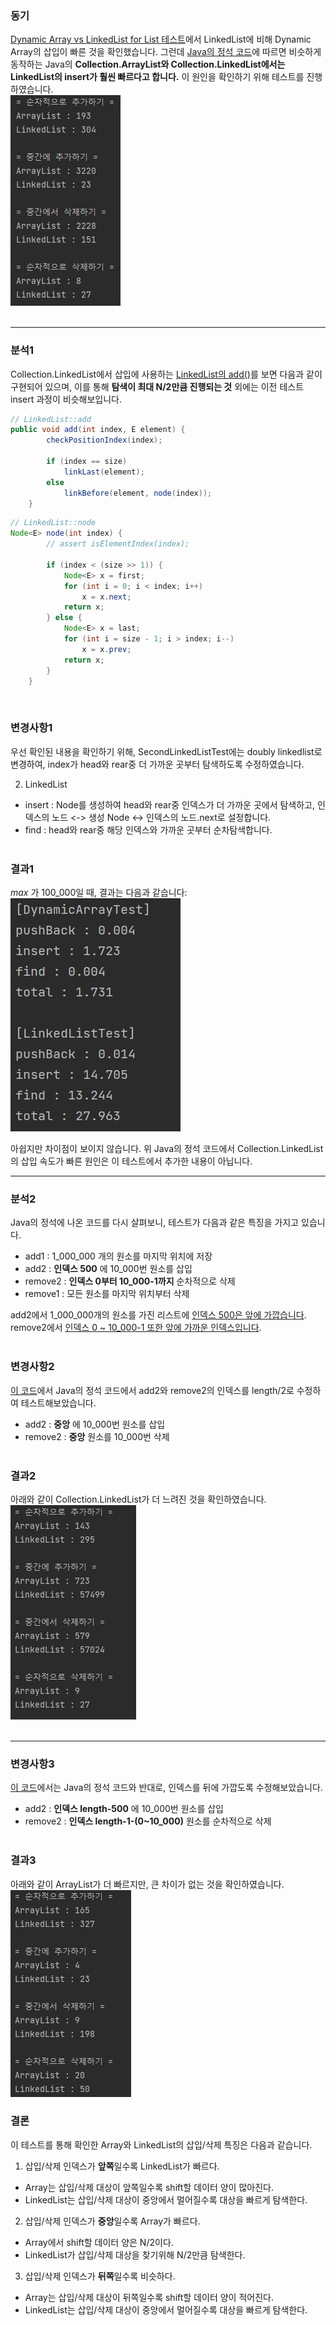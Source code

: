 ### 동기
[Dynamic Array vs LinkedList for List 테스트](https://github.com/pythaac/Performance_Test/tree/main/Dynamic_Array_vs_LinkedList_for_List)에서 LinkedList에 비해 Dynamic Array의 
삽입이 빠른 것을 확인했습니다. 그런데 [Java의 정석 코드](https://github.com/castello/javajungsuk3/blob/master/source/ch11/ArrayListLinkedListTest.java)에 따르면 비슷하게 동작하는 Java의 **Collection.ArrayList와 Collection.LinkedList에서는 LinkedList의 insert가 훨씬 빠르다고 합니다.** 이 원인을 확인하기 위해 테스트를 진행하였습니다.  
![second](./image/issue.PNG)  
&nbsp;  
___

### 분석1
Collection.LinkedList에서 삽입에 사용하는 [LinkedList의 add()](https://docs.oracle.com/javase/7/docs/api/java/util/LinkedList.html#add(int,%20E))를 보면 다음과 같이 구현되어 있으며,
이를 통해 **탐색이 최대 N/2만큼 진행되는 것** 외에는 이전 테스트 insert 과정이 비슷해보입니다.

```java
// LinkedList::add
public void add(int index, E element) {
        checkPositionIndex(index);

        if (index == size)
            linkLast(element);
        else
            linkBefore(element, node(index));
    }
```  
```java
// LinkedList::node
Node<E> node(int index) {
        // assert isElementIndex(index);

        if (index < (size >> 1)) {
            Node<E> x = first;
            for (int i = 0; i < index; i++)
                x = x.next;
            return x;
        } else {
            Node<E> x = last;
            for (int i = size - 1; i > index; i--)
                x = x.prev;
            return x;
        }
    }
```  
&nbsp;  

### 변경사항1
우선 확인된 내용을 확인하기 위해, SecondLinkedListTest에는 doubly linkedlist로 변경하여, index가 head와 rear중 더 가까운 곳부터 탐색하도록 수정하였습니다.  

2. LinkedList  
- insert : Node를 생성하여 head와 rear중 인덱스가 더 가까운 곳에서 탐색하고, 인덱스의 노드 <-> 생성 Node <-> 인덱스의 노드.next로 설정합니다.
- find : head와 rear중 해당 인덱스와 가까운 곳부터 순차탐색합니다.  
&nbsp;  

### 결과1
_max_ 가 100_000일 때, 결과는 다음과 같습니다:  
![capture](./image/second.PNG)  

아쉽지만 차이점이 보이지 않습니다. 위 Java의 정석 코드에서 Collection.LinkedList의 삽입 속도가 빠른 원인은 이 테스트에서 추가한 내용이 아닙니다.
&nbsp;  
___

### 분석2
Java의 정석에 나온 코드를 다시 살펴보니, 테스트가 다음과 같은 특징을 가지고 있습니다.
- add1 : 1_000_000 개의 원소를 마지막 위치에 저장
- add2 : **인덱스 500** 에 10_000번 원소를 삽입
- remove2 : **인덱스 0부터 10_000-1까지** 순차적으로 삭제
- remove1 : 모든 원소를 마지막 위치부터 삭제  

add2에서 1_000_000개의 원소를 가진 리스트에 <u>인덱스 500은 앞에 가깝습니다</u>. 
remove2에서 <u>인덱스 0 ~ 10_000-1 또한 앞에 가까운 인덱스입니다</u>.  
&nbsp;  

### 변경사항2
[이 코드](https://github.com/pythaac/Performance_Test/blob/main/Dynamic_Array_vs_LinkedList_for_List_2/src/com/company/ChangedTest.java)에서 Java의 정석 코드에서 add2와 remove2의 인덱스를 length/2로 수정하여 테스트해보았습니다.  
- add2 : **중앙** 에 10_000번 원소를 삽입
- remove2 : **중앙** 원소를 10_000번 삭제  
&nbsp;  

### 결과2
아래와 같이 Collection.LinkedList가 더 느려진 것을 확인하였습니다.  
![capture](./image/changed.PNG)  
&nbsp;  
___

### 변경사항3
[이 코드](https://github.com/pythaac/Performance_Test/blob/main/Dynamic_Array_vs_LinkedList_for_List_2/src/com/company/ChangedTest2.java)에서는 Java의 정석 코드와 반대로, 인덱스를 뒤에 가깝도록 수정해보았습니다.
- add2 : **인덱스 length-500** 에 10_000번 원소를 삽입
- remove2 : **인덱스 length-1-(0~10_000)** 원소를 순차적으로 삭제  
&nbsp;  

### 결과3
아래와 같이 ArrayList가 더 빠르지만, 큰 차이가 없는 것을 확인하였습니다.  
![capture](./image/changed2.PNG)  

### 결론
이 테스트를 통해 확인한 Array와 LinkedList의 삽입/삭제 특징은 다음과 같습니다.  
1. 삽입/삭제 인덱스가 **앞쪽**일수록 LinkedList가 빠르다.  
- Array는 삽입/삭제 대상이 앞쪽일수록 shift할 데이터 양이 많아진다.
- LinkedList는 삽입/삭제 대상이 중앙에서 멀어질수록 대상을 빠르게 탐색한다.
2. 삽입/삭제 인덱스가 **중앙**일수록 Array가 빠르다.
- Array에서 shift할 데이터 양은 N/2이다.
- LinkedList가 삽입/삭제 대상을 찾기위해 N/2만큼 탐색한다.
3. 삽입/삭제 인덱스가 **뒤쪽**일수록 비슷하다.
- Array는 삽입/삭제 대상이 뒤쪽일수록 shift할 데이터 양이 적어진다.
- LinkedList는 삽입/삭제 대상이 중앙에서 멀어질수록 대상을 빠르게 탐색한다.
